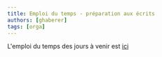 ```yaml
---
title: Emploi du temps - préparation aux écrits
authors: [ghaberer]
tags: [orga]
---
```

L'emploi du temps des jours à venir est [ici](../docs/orga/EDT_MPI_MPIetoile_mars_avril.pdf)
